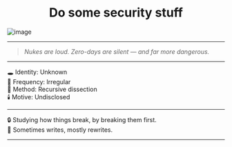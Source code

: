 <!--
![image](https://github.com/user-attachments/assets/4843488b-6b40-4275-8156-6d61d73f499c)
-->

<h1 align="center">Do some security stuff</h1>

<!--
<h3 align="center">I am adh1ka. I love to learn anything about Information Security!</h3>
- 🔭 I’m currently exploring on **Active Directory & Low-Level Security Stuff**
- 🌱 I’m currently learning **Reverse Engineering and Binary Exploitation**
-->

![image](https://github.com/user-attachments/assets/38f7d8c6-07db-4fdf-af21-b12ac222cfbb)

---

> *Nukes are loud. Zero-days are silent — and far more dangerous.*


---

🕳️ Identity: Unknown  
📡 Frequency: Irregular  
🧬 Method: Recursive dissection  
🕯️ Motive: Undisclosed

---

🔒 Studying how things break, by breaking them first.  
🧷 Sometimes writes, mostly rewrites.

---
